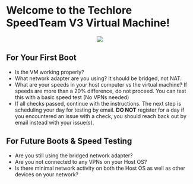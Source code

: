 # Welcome to the Techlore SpeedTeam V3 Virtual Machine!
<p align="center">
  <img src="https://github.com/techlore-official/VPN-reviews/blob/master/speedteam/SpeedTeamv3.png">
</p>

## For Your First Boot
- Is the VM working properly?
- What network adapter are you using? It should be bridged, not NAT.
- What are your speeds in your host computer vs the virtual machine? If speeds are more than a 20% difference, do not proceed. You can test this with a basic speed test (No VPNs needed)
- If all checks passed, continue with the instructions. The next step is scheduling your day for testing by email. **DO NOT** register for a day if you encountered an issue with a check, you should reach back out by email instead with your issue(s).

## For Future Boots & Speed Testing
- Are you still using the bridged network adapter?
- Are you not connected to any VPNs on your Host OS?
- Is there minimal network activity on both the Host OS as well as other devices on your network?
